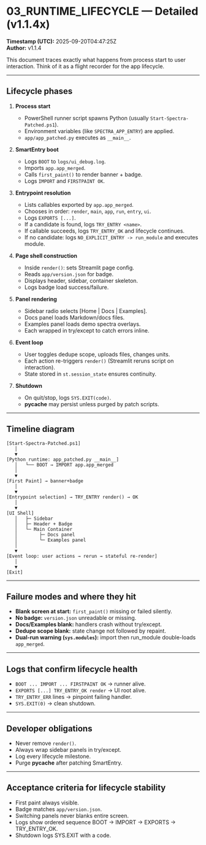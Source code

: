 # 03_RUNTIME_LIFECYCLE — Detailed (v1.1.4x)
**Timestamp (UTC):** 2025-09-20T04:47:25Z  
**Author:** v1.1.4

This document traces exactly what happens from process start to user interaction. Think of it as a flight recorder for the app lifecycle.

---

## Lifecycle phases

1. **Process start**
   - PowerShell runner script spawns Python (usually `Start-Spectra-Patched.ps1`).
   - Environment variables (like `SPECTRA_APP_ENTRY`) are applied.
   - `app/app_patched.py` executes as `__main__`.

2. **SmartEntry boot**
   - Logs `BOOT` to `logs/ui_debug.log`.
   - Imports `app.app_merged`.
   - Calls `first_paint()` to render banner + badge.
   - Logs `IMPORT` and `FIRSTPAINT OK`.

3. **Entrypoint resolution**
   - Lists callables exported by `app.app_merged`.
   - Chooses in order: `render`, `main`, `app`, `run`, `entry`, `ui`.
   - Logs `EXPORTS [...]`.
   - If a candidate is found, logs `TRY_ENTRY <name>`.
   - If callable succeeds, logs `TRY_ENTRY_OK` and lifecycle continues.
   - If no candidate: logs `NO_EXPLICIT_ENTRY -> run_module` and executes module.

4. **Page shell construction**
   - Inside `render()`: sets Streamlit page config.
   - Reads `app/version.json` for badge.
   - Displays header, sidebar, container skeleton.
   - Logs badge load success/failure.

5. **Panel rendering**
   - Sidebar radio selects [Home | Docs | Examples].
   - Docs panel loads Markdown/docs files.
   - Examples panel loads demo spectra overlays.
   - Each wrapped in try/except to catch errors inline.

6. **Event loop**
   - User toggles dedupe scope, uploads files, changes units.
   - Each action re-triggers `render()` (Streamlit reruns script on interaction).
   - State stored in `st.session_state` ensures continuity.

7. **Shutdown**
   - On quit/stop, logs `SYS.EXIT(code)`.
   - __pycache__ may persist unless purged by patch scripts.

---

## Timeline diagram

```text
[Start-Spectra-Patched.ps1]
   │
   ▼
[Python runtime: app_patched.py __main__]
   │   └── BOOT → IMPORT app.app_merged
   │
   ▼
[First Paint] → banner+badge
   │
   ▼
[Entrypoint selection] → TRY_ENTRY render() → OK
   │
   ▼
[UI Shell]
   │   ├─ Sidebar
   │   ├─ Header + Badge
   │   └─ Main Container
   │        ├─ Docs panel
   │        └─ Examples panel
   │
   ▼
[Event loop: user actions → rerun → stateful re-render]
   │
   ▼
[Exit]
```

---

## Failure modes and where they hit

- **Blank screen at start:** `first_paint()` missing or failed silently.
- **No badge:** `version.json` unreadable or missing.
- **Docs/Examples blank:** handlers crash without try/except.
- **Dedupe scope blank:** state change not followed by repaint.
- **Dual-run warning (`sys.modules`):** import then run_module double-loads `app_merged`.

---

## Logs that confirm lifecycle health
- `BOOT ... IMPORT ... FIRSTPAINT OK` → runner alive.
- `EXPORTS [...] TRY_ENTRY_OK render` → UI root alive.
- `TRY_ENTRY_ERR` lines → pinpoint failing handler.
- `SYS.EXIT(0)` → clean shutdown.

---

## Developer obligations
- Never remove `render()`.
- Always wrap sidebar panels in try/except.
- Log every lifecycle milestone.
- Purge __pycache__ after patching SmartEntry.

---

## Acceptance criteria for lifecycle stability
- First paint always visible.
- Badge matches `app/version.json`.
- Switching panels never blanks entire screen.
- Logs show ordered sequence BOOT → IMPORT → EXPORTS → TRY_ENTRY_OK.
- Shutdown logs SYS.EXIT with a code.
